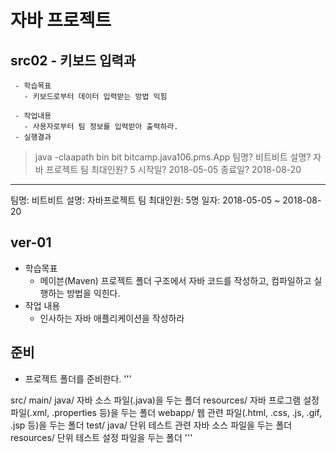 # 자바 프로젝트


## src02 - 키보드 입력과
```
 - 학습목표
   - 키보드로부터 데이터 입력받는 방법 익힘
   
 - 작업내용
   - 사용자로부터 팀 정보를 입력받아 출력하라.
 - 실행결과
```
 > java -claapath bin bit bitcamp.java106.pms.App
 팀명? 비트비트
 설명? 자바 프로젝트 팀
 최대인원? 5
 시작일? 2018-05-05
 종료일? 2018-08-20
 ----------------------
 팀명: 비트비트
 설명:
 자바프로젝트 팀
 최대인원: 5명
 일자: 2018-05-05 ~ 2018-08-20
 >
## ver-01
 - 학습목표
   - 메이븐(Maven) 프로젝트 폴더 구조에서 자바 코드를 작성하고, 컴파일하고
     실행하는 방법을 익힌다.
 - 작업 내용
   - 인사하는 자바 애플리케이션을 작성하라

## 준비 
 - 프로젝트 폴더를 준비한다.
 '''

 src/
   main/
      java/
        자바 소스 파일(.java)을 두는 폴더
      resources/
        자바 프로그램 설정 파일(.xml, .properties 등)을 두는 폴더
      webapp/
        웹 관련 파일(.html, .css, .js, .gif, .jsp 등)을 두는 폴더
   test/
      java/
        단위 테스트 관련 자바 소스 파일을 두는 폴더
      resources/
        단위 테스트 설정 파일을 두는 폴더
'''
